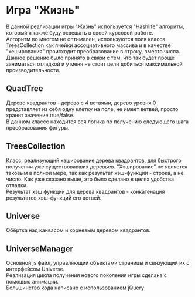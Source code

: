 # Игра "Жизнь"
 В данной реализации игры "Жизнь" используется "Hashlife" алгоритм, который я также буду освещать в своей курсовой работе.
 <br/>
 Алгоритм во многом не оптимален, используются поля класса TreesCollection как ячейки ассоциативного массива и в качестве "хеширования" происходит преобразование в строку, вместо числа. Данное решение было принято в связи с тем, что так будет проще заниматься отладкой и у меня не стоит цели добиться максимальной производительности.
 ## QuadTree 
 Дерево квадрантов - дерево с 4 ветвями, дерево уровня 0 представляет из себя одну клетку на поле, не имеет ветвей, просто хранит значение true/false.
 <br/>
 В данном классе находится вся логика по получению следующего шага преобразования фигуры.
 ## TreesCollection
 Класс, реализующий хэширование дерева квадрантов, для быстрого получения уже существовавших деревьев. "Хэширование" не является таковым в полной мере, так как результат хэш-функции - строка, а не число. Как уже сказано выше, это было сделано в целях удобства отладки. 
 <br/>
 Результат хэш функции для дерева квадрантов - конкатенация результатов хэш-функций его ветвей.
 ## Universe
 Обёртка над канвасом и корневым деревом квадрантов.
 ## UniverseManager
 Основной js файл, управляющий объектами страницы и связующий их с интерфейсом Universe.
 <br/> 
 Реализация цикла получения нового поколения игры сделана с помощью анимации. 
 <br/>
 Большинство кода написано с использованием jQuery
